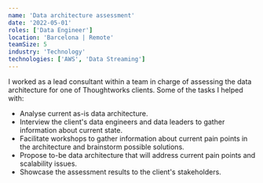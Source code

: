 ```yaml
---
name: 'Data architecture assessment'
date: '2022-05-01'
roles: ['Data Engineer']
location: 'Barcelona | Remote'
teamSize: 5
industry: 'Technology'
technologies: ['AWS', 'Data Streaming']
---
```


I worked as a lead consultant within a team in charge of assessing the data architecture for one of Thoughtworks clients. Some of the tasks I helped with:

-   Analyse current as-is data architecture.
-   Interview the client's data engineers and data leaders to gather information about current state.
-   Facilitate workshops to gather information about current pain points in the architecture and brainstorm possible solutions.
-   Propose to-be data architecture that will address current pain points and scalability issues.
-   Showcase the assessment results to the client's stakeholders.
